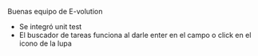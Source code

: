 Buenas equipo de E-volution

- Se integró unit test
- El buscador de tareas funciona al darle enter en el campo o click en el icono de la lupa